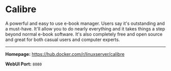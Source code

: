 # Calibre

A powerful and easy to use e-book manager. Users say it's outstanding and a must-have. It'll allow you to do nearly everything and it takes things a step beyond normal e-book software. It's also completely free and open source and great for both casual users and computer experts.

---

**Homepage:** https://hub.docker.com/r/linuxserver/calibre

**WebUI Port:** `8080`